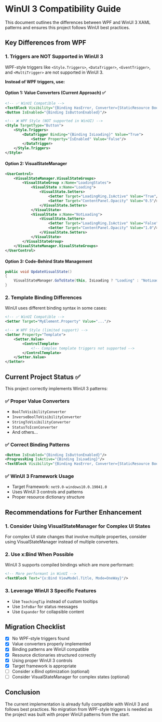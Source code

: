 # WinUI 3 Compatibility Guide

This document outlines the differences between WPF and WinUI 3 XAML patterns and ensures this project follows WinUI best practices.

## Key Differences from WPF

### 1. Triggers are NOT Supported in WinUI 3
WPF-style triggers like `<Style.Triggers>`, `<DataTrigger>`, `<EventTrigger>`, and `<MultiTrigger>` are not supported in WinUI 3.

**Instead of WPF triggers, use:**

#### Option 1: Value Converters (Current Approach) ✅
```xml
<!-- ✅ WinUI Compatible -->
<TextBlock Visibility="{Binding HasError, Converter={StaticResource BoolToVisibilityConverter}}"/>
<Button IsEnabled="{Binding IsButtonEnabled}"/>

<!-- ❌ WPF Style (NOT supported in WinUI) -->
<Style TargetType="Button">
    <Style.Triggers>
        <DataTrigger Binding="{Binding IsLoading}" Value="True">
            <Setter Property="IsEnabled" Value="False"/>
        </DataTrigger>
    </Style.Triggers>
</Style>
```

#### Option 2: VisualStateManager
```xml
<UserControl>
    <VisualStateManager.VisualStateGroups>
        <VisualStateGroup x:Name="LoadingStates">
            <VisualState x:Name="Loading">
                <VisualState.Setters>
                    <Setter Target="LoadingRing.IsActive" Value="True"/>
                    <Setter Target="ContentPanel.Opacity" Value="0.5"/>
                </VisualState.Setters>
            </VisualState>
            <VisualState x:Name="NotLoading">
                <VisualState.Setters>
                    <Setter Target="LoadingRing.IsActive" Value="False"/>
                    <Setter Target="ContentPanel.Opacity" Value="1.0"/>
                </VisualState.Setters>
            </VisualState>
        </VisualStateGroup>
    </VisualStateManager.VisualStateGroups>
</UserControl>
```

#### Option 3: Code-Behind State Management
```csharp
public void UpdateVisualState()
{
    VisualStateManager.GoToState(this, IsLoading ? "Loading" : "NotLoading", true);
}
```

### 2. Template Binding Differences
WinUI uses different binding syntax in some cases:

```xml
<!-- ✅ WinUI Compatible -->
<Setter Target="MyElement.Property" Value="..."/>

<!-- ❌ WPF Style (limited support) -->
<Setter Property="Template">
    <Setter.Value>
        <ControlTemplate>
            <!-- Complex template triggers not supported -->
        </ControlTemplate>
    </Setter.Value>
</Setter>
```

## Current Project Status ✅

This project correctly implements WinUI 3 patterns:

### ✅ Proper Value Converters
- `BoolToVisibilityConverter`
- `InverseBoolToVisibilityConverter`
- `StringToVisibilityConverter`
- `StatusToIconConverter`
- And others...

### ✅ Correct Binding Patterns
```xml
<Button IsEnabled="{Binding IsButtonEnabled}"/>
<ProgressRing IsActive="{Binding IsLoading}"/>
<TextBlock Visibility="{Binding HasError, Converter={StaticResource BoolToVisibilityConverter}}"/>
```

### ✅ WinUI 3 Framework Usage
- Target Framework: `net9.0-windows10.0.19041.0`
- Uses WinUI 3 controls and patterns
- Proper resource dictionary structure

## Recommendations for Further Enhancement

### 1. Consider Using VisualStateManager for Complex UI States
For complex UI state changes that involve multiple properties, consider using VisualStateManager instead of multiple converters.

### 2. Use x:Bind When Possible
WinUI 3 supports compiled bindings which are more performant:
```xml
<!-- More performant in WinUI -->
<TextBlock Text="{x:Bind ViewModel.Title, Mode=OneWay}"/>
```

### 3. Leverage WinUI 3 Specific Features
- Use `TeachingTip` instead of custom tooltips
- Use `InfoBar` for status messages
- Use `Expander` for collapsible content

## Migration Checklist

- [x] No WPF-style triggers found
- [x] Value converters properly implemented
- [x] Binding patterns are WinUI compatible
- [x] Resource dictionaries structured correctly
- [x] Using proper WinUI 3 controls
- [x] Target framework is appropriate
- [ ] Consider x:Bind optimization (optional)
- [ ] Consider VisualStateManager for complex states (optional)

## Conclusion

The current implementation is already fully compatible with WinUI 3 and follows best practices. No migration from WPF-style triggers is needed as the project was built with proper WinUI patterns from the start.